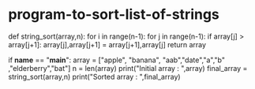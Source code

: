 # program-to-sort-list-of-strings
def string_sort(array,n):
    for i in range(n-1):
        for j in range(n-1):
            if array[j] > array[j+1]:
                array[j],array[j+1] = array[j+1],array[j]
    return array

if __name__ == "__main__":
    array = ["apple", "banana", "aab","date","a","b" ,"elderberry","bat"]
    n = len(array)
    print("Initial array : ",array)
    final_array = string_sort(array,n)
    print("Sorted array : ",final_array)
